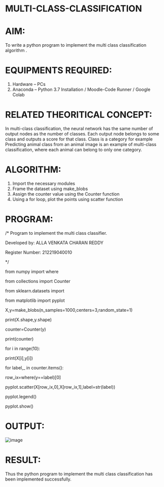 # MULTI-CLASS-CLASSIFICATION
# AIM:
  To write a python program to implement the multi class classification algorithm .
# EQUIPMENTS REQUIRED:
  1.	Hardware – PCs
  2.	Anaconda – Python 3.7 Installation / Moodle-Code Runner / Google Colab
# RELATED THEORITICAL CONCEPT:
  In multi-class classification, the neural network has the same number of output nodes as the number of classes. Each output node belongs to some class and outputs a     score for that class. Class is a category for example Predicting animal class from an animal image is an example of multi-class classification, where each animal can     belong to only one category.
# ALGORITHM:
  1.	Import the necessary modules
  2.	Frame the dataset using make_blobs
  3.	Assign the counter value using the Counter function
  4.	Using a for loop, plot the points using scatter function
# PROGRAM:
/* 
Program to implement the multi class classifier. 

Developed by: ALLA VENKATA CHARAN REDDY

Register Number: 212219040010

*/ 

from numpy import where

from collections import Counter 

from sklearn.datasets import 

from matplotlib import pyplot 

X,y=make_blobs(n_samples=1000,centers=3,random_state=1) 

print(X.shape,y.shape) 

counter=Counter(y) 

print(counter)

for i in range(10):     
  
  print(X[i],y[i]) 

for label,_ in counter.items():     
  
  row_ix=where(y==label)[0]  
  
  pyplot.scatter(X[row_ix,0],X[row_ix,1],label=str(label))
  
pyplot.legend()

pyplot.show() 

# OUTPUT:

![image](https://user-images.githubusercontent.com/102689666/164073914-94af32f4-a381-4010-a9df-aad15958f103.png)

# RESULT:
 
  Thus the python program to implement the multi class classification has been implemented successfully.
